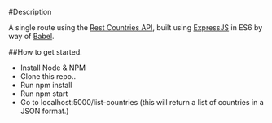 #Description

A single route using the [Rest Countries API](https://restcountries.eu/), built using [ExpressJS](https://expressjs.com/) in ES6
by way of [Babel](http://babeljs.io/).



##How to get started.

- Install Node & NPM
- Clone this repo..
- Run npm install
- Run npm start
- Go to localhost:5000/list-countries (this will return a list of countries in a JSON format.)
